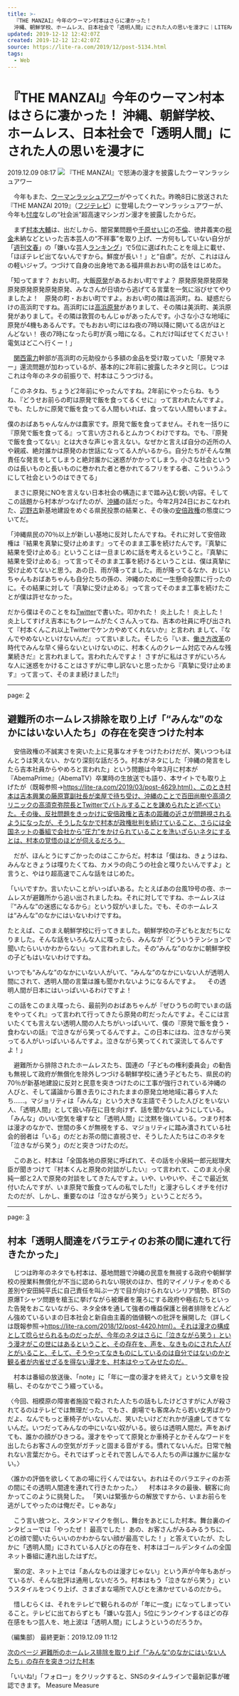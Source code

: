 ```yaml
---
title: >-
  『THE MANZAI』今年のウーマン村本はさらに凄かった！
  沖縄、朝鮮学校、ホームレス、日本社会で「透明人間」にされた人の思いを漫才に｜LITERA／リテラ
updated: 2019-12-12 12:42:07Z
created: 2019-12-12 12:42:07Z
source: https://lite-ra.com/2019/12/post-5134.html
tags:
  - Web
---
```


# 『THE MANZAI』今年のウーマン村本はさらに凄かった！ 沖縄、朝鮮学校、ホームレス、日本社会で「透明人間」にされた人の思いを漫才に

2019.12.09 08:17
![](../_resources/ac9d1dbd3ea323e0ac758ed575b3c084.png)
『THE MANZAI』で怒涛の漫才を披露したウーマンラッシュアワー

　今年もまた、[ウーマンラッシュアワー](https://lite-ra.com/mt/mt-search.fcgi?IncludeBlogs=2&limit=24&tag=%E3%82%A6%E3%83%BC%E3%83%9E%E3%83%B3%E3%83%A9%E3%83%83%E3%82%B7%E3%83%A5%E3%82%A2%E3%83%AF%E3%83%BC)がやってくれた。昨晩8日に放送された『THE MANZAI 2019』（[フジテレビ](https://lite-ra.com/mt/mt-search.fcgi?IncludeBlogs=2&limit=24&tag=%E3%83%95%E3%82%B8%E3%83%86%E3%83%AC%E3%83%93)）に登場したウーマンラッシュアワーが、今年も[忖度](https://lite-ra.com/mt/mt-search.fcgi?IncludeBlogs=2&limit=24&tag=%E5%BF%96%E5%BA%A6)なしの“社会派”超高速マシンガン漫才を披露したからだ。

　まず[村本大輔](https://lite-ra.com/mt/mt-search.fcgi?IncludeBlogs=2&limit=24&tag=%E6%9D%91%E6%9C%AC%E5%A4%A7%E8%BC%94)は、出だしから、闇営業問題や[千原せいじ](https://lite-ra.com/mt/mt-search.fcgi?IncludeBlogs=2&limit=24&tag=%E5%8D%83%E5%8E%9F%E3%81%9B%E3%81%84%E3%81%98)の[不倫](https://lite-ra.com/mt/mt-search.fcgi?IncludeBlogs=2&limit=24&tag=%E4%B8%8D%E5%80%AB)、徳井義実の[税金](https://lite-ra.com/mt/mt-search.fcgi?IncludeBlogs=2&limit=24&tag=%E7%A8%8E%E9%87%91)未納などといった吉本芸人の“不祥事”を取り上げ、一方何もしていない自分が「[週刊文春](https://lite-ra.com/mt/mt-search.fcgi?IncludeBlogs=2&limit=24&tag=%E9%80%B1%E5%88%8A%E6%96%87%E6%98%A5)」の「嫌いな芸人[ランキング](https://lite-ra.com/mt/mt-search.fcgi?IncludeBlogs=2&limit=24&tag=%E3%83%A9%E3%83%B3%E3%82%AD%E3%83%B3%E3%82%B0)」で5位に選ばれたことを俎上に載せ、「ほぼテレビ出てないんですから。鮮度が長い！」と“自虐”。だが、これはほんの軽いジャブ。つづけて自身の出身地である福井県おおい町の話をはじめた。

「知ってます？ おおい町。大飯[原発](https://lite-ra.com/mt/mt-search.fcgi?IncludeBlogs=2&limit=24&tag=%E5%8E%9F%E7%99%BA)があるおおい町ですよ？ 原発原発原発原発原発原発原発原発原発、みなさんが日頃から逃げてる言葉を一気に浴びせてやりましたよ！　原発の町・おおい町ですよ。おおい町の隣は高浜町。ね、疑惑だらけの高浜町ですね。高浜町には[高浜原発](https://lite-ra.com/mt/mt-search.fcgi?IncludeBlogs=2&limit=24&tag=%E9%AB%98%E6%B5%9C%E5%8E%9F%E7%99%BA)がありまして、その隣は美浜町、美浜原発がありまして。その隣は敦賀のもんじゅがあったんです。小さな小さな地域に原発が4機もあるんです。でもおおい町にはね夜の7時以降に開いてる店がほとんどない！ 夜の7時になったら町が真っ暗になる。これだけ叫ばせてください！ 電気はどこへ行くー！」

　[関西電力](https://lite-ra.com/mt/mt-search.fcgi?IncludeBlogs=2&limit=24&tag=%E9%96%A2%E8%A5%BF%E9%9B%BB%E5%8A%9B)幹部が高浜町の元助役から多額の金品を受け取っていた「原発マネー」還流問題が加わっているが、基本的に2年前に披露したネタと同じ。じつはこれは今年のネタの前振りで、村本はこうつづける。

「このネタね、ちょうど2年前にやったんですね。2年前にやったらね、もうね、『どうせお前らの町は原発で飯を食ってるくせに』って言われたんですよ。でも、たしかに原発で飯を食ってる人間もいれば、食ってない人間もいますよ。

僕のおばあちゃんなんかは農家です。原発で飯を食ってません。それを一括りに『原発で飯を食ってる』って言い方されるとムカつくわけですね。でも、『原発で飯を食ってない』とは大きな声じゃ言えない。なぜかと言えば自分の近所の人や親戚、絶対誰かは原発のお世話になってる人がいるから。自分たちがそんな無責任な発言をしてしまうと絶対誰かに迷惑がかかってしまう。小さな社会というのは長いものと長いものに巻かれた者と巻かれてるフリをする者、こういうふうにして社会というのはできてる」

　まさに原発にNOを言えない日本社会の構造にまで踏み込む鋭い内容。そしてこの話題から村本がつなげたのが、[沖縄](https://lite-ra.com/mt/mt-search.fcgi?IncludeBlogs=2&limit=24&tag=%E6%B2%96%E7%B8%84)の話だった。今年2月24日におこなわれた、[辺野古](https://lite-ra.com/mt/mt-search.fcgi?IncludeBlogs=2&limit=24&tag=%E8%BE%BA%E9%87%8E%E5%8F%A4)新基地建設をめぐる県民投票の結果と、その後の[安倍政権](https://lite-ra.com/mt/mt-search.fcgi?IncludeBlogs=2&limit=24&tag=%E5%AE%89%E5%80%8D%E6%94%BF%E6%A8%A9)の態度についてだ。

「沖縄県民の70％以上が新しい基地に反対したんですね。それに対して安倍政権は『結果を真摯に受け止めます』ってそのまま工事を続けたんです。『真摯に結果を受け止める』ということは一旦まじめに話を考えるということ。『真摯に結果を受け止める』って言ってそのまま工事を続けるということは、僕は真摯に受け止めてないと思う。あの日、雨が降ってました。雨が降ってるなか、おじいちゃんもおばあちゃんも自分たちの孫の、沖縄のために一生懸命投票に行ったのに。その結果に対して『真摯に受け止める』って言ってそのまま工事を続けたことが僕は許せなかった。

だから僕はそのことをね[Twitter](https://lite-ra.com/mt/mt-search.fcgi?IncludeBlogs=2&limit=24&tag=Twitter)で書いた。叩かれた！ 炎上した！ 炎上した！ 炎上してすげえ吉本にもクレームがたくさん入ってね、吉本の社員に呼び出されて『村本くんこれ以上Twitterでケンカやめてくれないか』と言われ まして、『なんでやめないといけないんだ』って言いました。そしたら『いま、[働き方改革](https://lite-ra.com/mt/mt-search.fcgi?IncludeBlogs=2&limit=24&tag=%E5%83%8D%E3%81%8D%E6%96%B9%E6%94%B9%E9%9D%A9)の時代でみんな早く帰らないといけないのに、村本くんのクレーム対応でみんな残業続きだ』と言われまして。言われたんですよ！ さすがに私はさすがにいろんな人に迷惑をかけることはさすがに申し訳ないと思ったから『真摯に受け止めます』って言って、そのまま続けました!!」

* * *

page: [2](https://lite-ra.com/2019/12/post-5134_2.html)

## 避難所のホームレス排除を取り上げ「“みんな”のなかにはいない人たち」の存在を突きつけた村本

　安倍政権の不誠実さを突いた上に見事なオチをつけたわけだが、笑いつつもほんとうは笑えない、かなり深刻な話だろう。村本がネタにした「沖縄の発言をしたら吉本社員からやめろと言われた」という問題は今年3月に村本が『AbemaPrime』（AbemaTV）卒業時の生放送でも語り、本サイトでも取り上げたが（既報参照→https://lite-ra.com/2019/03/post-4629.html）、このとき村本は吉本興業の藤原寛副社長が楽屋で待ち受け、沖縄のことで百田尚樹や高須クリニックの高須克弥院長とTwitterでバトルすることを諌められたと述べていた。その後、反社問題をきっかけに安倍政権と吉本の距離の近さが問題視されるようになったが、そうしたなかで村本が政権批判を続けていること、さらには全国ネットの番組で会社から“圧力”をかけられていることを洗いざらいネタにするとは、村本の覚悟のほどが伺えるだろう。

　だが、ほんとうにすごかったのはここからだ。村本は「僕はね、きょうはね、みんなときょうは喋りたくてね、カメラの向こうの社会と喋りたいんですよ」と言うと、やはり超高速でこんな話をはじめた。

「いいですか。言いたいことがいっぱいある。たとえばあの台風19号の夜、ホームレスが避難所から追い出されましたね。それに対してですね、ホームレスは『“みんな”の迷惑になるから』という奴がいました。でも、そのホームレスは“みんな”のなかにはいないわけですね。

たとえば、このまえ朝鮮学校に行ってきました。朝鮮学校の子どもと友だちになりました。そんな話をいろんな人に喋ったら、みんなが『どういうテンションで聞いたらいいかわからない』って言われました。その“みんな”のなかに朝鮮学校の子どもはいないわけですね。

いつでも“みんな”のなかにいない人がいて、“みんな”のなかにいない人が透明人間にされて、透明人間の言葉は誰も聞かれないようになるんですよ。 　その透明人間が日本にはいっぱいいるわけですよ！

この話をこのまえ喋ったら、最前列のおばあちゃんが『ぜひうちの町でいまの話をやってくれ』って言われて行ってきたら原発の町だったんですよ。そこには言いたくても言えない透明人間の人たちがいっぱいいて、僕の『原発で飯を食う・食わないの話』で泣きながら笑ってるんですよ。この日本にはね、泣きながら笑ってる人がいっぱいいるんですよ。泣きながら笑ってくれて涙流してるんですよ！」

　避難所から排除されたホームレスたち、国連の「子どもの権利委員会」の勧告も無視して政府が無償化を除外しつづける朝鮮学校に通う子どもたち、県民の約70％が新基地建設に反対と民意を突きつけたのに工事が強行されている沖縄の人びと、そして議論から置き去りにされたままの原発立地地域に暮らす人たち……。マジョリティは「みんな」という大きな主語でそうした人びとをいない人、「透明人間」として扱い存在に目を向けず、話を聞かないようにしている。「みんな」のいい空気を壊すなと「透明人間」に沈黙を強いている。つまり村本は漫才のなかで、世間の多くが無視をする、マジョリティに踏み潰されている社会的弱者は「いる」のだとお茶の間に直視させ、そうした人たちはこのネタを「泣きながら笑う」のだと突きつけたのだ。

　このあと、村本は「全国各地の原発に呼ばれて、その話を小泉純一郎元総理大臣が聞きつけて『村本くんと原発の対談がしたい』って言われて、このまえ小泉純一郎と2人で原発の対談をしてきたんですよ。いや、いやいや、そこで最近気付いたんですが、いま原発で飯食ってんの私でした!!」と漫才らしくオチを付けたのだが、しかし、重要なのは「泣きながら笑う」ということだろう。

* * *

page: [3](https://lite-ra.com/2019/12/post-5134_3.html)

## 村本「透明人間達をバラエティのお茶の間に連れて行きたかった」

　じつは昨年のネタでも村本は、基地問題で沖縄の民意を無視する政府や朝鮮学校の授業料無償化が不当に認められない現状のほか、性的マイノリティをめぐる差別や安田純平氏に自己責任を叫ぶ一方で目が向けられないシリア情勢、BTSの原爆Tシャツ問題を槍玉に挙げながら被爆者を蔑ろにする政府や極右たちといった告発をおこないながら、ネタ全体を通して強者の権益保護と弱者排除をどんどん強めているいまの日本社会と新自由主義的価値観への批評を展開した（詳しくは既報参照→https://lite-ra.com/2018/12/post-4420.html）。それは漫才の構成として唸らせられるものだったが、今年のネタはさらに「泣きながら笑う」という漫才がこの世にはあるということ、その存在を、声を、なきものにされた人びとがいること、そして、そうやってなきものにしているのは自分ではないのかと観る者が内省せざるを得ない漫才を、村本はやってみせたのだ。

　村本は番組の放送後、「note」に「年に一度の漫才を終えて」という文章を投稿し、そのなかでこう綴っている。

〈今回、相模原の障害者施設で殺された人たちの話もしたけどさすがに人が殺されてるのはテレビでは無理だった。でもさ、劇場でも客席みたら若い女男ばかりだよ、なんでもっと車椅子がいないんだ、笑いたいけどだれかが遠慮してきてないんだ。いつだってみんなの中にいない奴がいる。彼らは透明人間だ。声をあげても、誰かの顔がひきつる。漫才をやってて原発とか車椅子とかそんなワードを出したらお客さんの空気がガチッと固まる音がする。慣れてないんだ。日常で触れない言葉だから。それではずっとそれで苦しんでる人たちの声は誰かに届かない。〉

〈誰かの評価を欲しくてあの場に行くんではない。おれはそのバラエティのお茶の間にその透明人間達を連れて行きたかった。〉
　村本はネタの最後、観客に向かってこのように挑発した。
「笑いは緊張からの解放ですから、いまお前らを逃がしてやったのは俺だぞ。じゃあな」

　こう言い放つと、スタンドマイクを倒し、舞台をあとにした村本。舞台裏のインタビューでは「やったぜ！ 最高でした！ あの、お客さんがみるみるうちに、どの顔で聞いたらいいのかわからない顔が最高でした！」と答えていたが、たしかに「透明人間」にされている人びとの存在を、村本はゴールデンタイムの全国ネット番組に連れ出したはずだ。

　案の定、ネット上では「あんなものは漫才じゃない」という声が今年もあがっているが、そんな批評は通用しないだろう。村本はもう「泣きながら笑う」というスタイルをつくり上げ、さまざまな場所で人びとを沸かせているのだから。

　惜しむらくは、それをテレビで観られるのが「年に一度」になってしまっていること。テレビに出ておらずとも「嫌いな芸人」5位にランクインするほどの存在感をもつ芸人を、地上波は「透明人間」にしようというのだろうか。

（編集部）
最終更新：2019.12.09 11:12

[次のページ 避難所のホームレス排除を取り上げ「“みんな”のなかにはいない人たち」の存在を突きつけた村本](https://lite-ra.com/2019/12/post-5134_2.html)

「いいね!」「フォロー」をクリックすると、SNSのタイムラインで最新記事が確認できます。
Measure
Measure